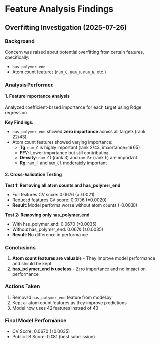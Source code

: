 # Feature Analysis Findings

## Overfitting Investigation (2025-07-26)

### Background
Concern was raised about potential overfitting from certain features, specifically:
- `has_polymer_end`
- Atom count features (`num_C`, `num_O`, `num_N`, etc.)

### Analysis Performed

#### 1. Feature Importance Analysis
Analyzed coefficient-based importance for each target using Ridge regression:

**Key Findings:**
- `has_polymer_end` showed **zero importance** across all targets (rank 22/43)
- Atom count features showed varying importance:
  - **Tg**: `num_C` is highly important (rank 2/43, importance=19.65)
  - **FFV**: Lower importance but still contributing
  - **Density**: `num_Cl` (rank 3) and `num_Br` (rank 6) are important
  - **Rg**: `num_F` and `num_Cl` moderately important

#### 2. Cross-Validation Testing

**Test 1: Removing all atom counts and has_polymer_end**
- Full features CV score: 0.0676 (±0.0021)
- Reduced features CV score: 0.0706 (±0.0020)
- **Result**: Model performs worse without atom counts (-0.0030)

**Test 2: Removing only has_polymer_end**
- With has_polymer_end: 0.0670 (±0.0035)
- Without has_polymer_end: 0.0670 (±0.0035)
- **Result**: No difference in performance

### Conclusions

1. **Atom count features are valuable** - They improve model performance and should be kept
2. **has_polymer_end is useless** - Zero importance and no impact on performance

### Actions Taken

1. Removed `has_polymer_end` feature from model.py
2. Kept all atom count features as they improve predictions
3. Model now uses 42 features instead of 43

### Final Model Performance
- CV Score: 0.0670 (±0.0035)
- Public LB Score: 0.081 (best submission)